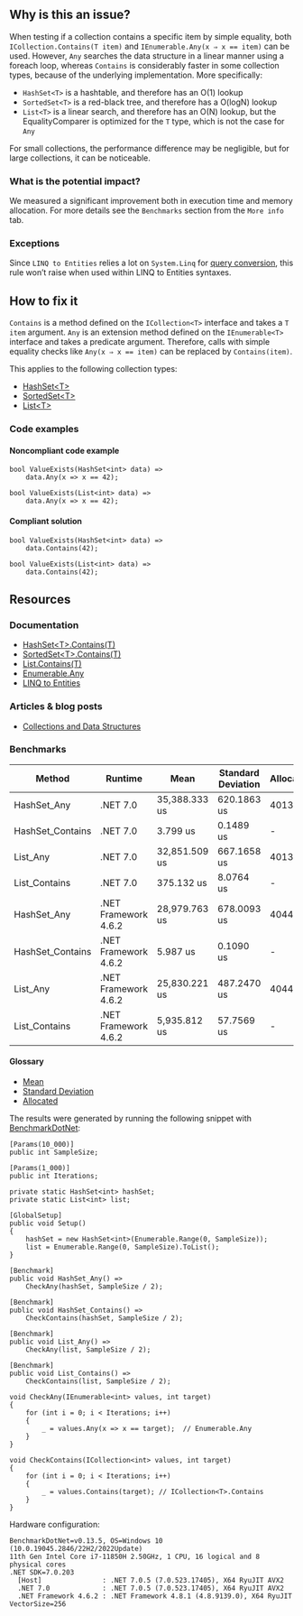 ## Why is this an issue?

When testing if a collection contains a specific item by simple equality, both `ICollection.Contains(T item)` and
`IEnumerable.Any(x ⇒ x == item)` can be used. However, `Any` searches the data structure in a linear manner using a foreach
loop, whereas `Contains` is considerably faster in some collection types, because of the underlying implementation. More specifically:

-   `HashSet<T>` is a hashtable, and therefore has an O(1) lookup
-   `SortedSet<T>` is a red-black tree, and therefore has a O(logN) lookup
-   `List<T>` is a linear search, and therefore has an O(N) lookup, but the EqualityComparer is optimized for the `T`
  type, which is not the case for `Any`

For small collections, the performance difference may be negligible, but for large collections, it can be noticeable.

### What is the potential impact?

We measured a significant improvement both in execution time and memory allocation. For more details see the `Benchmarks` section from
the `More info` tab.

### Exceptions

Since `LINQ to
Entities` relies a lot on `System.Linq` for [query conversion](https://learn.microsoft.com/en-us/dotnet/framework/data/adonet/ef/language-reference/linq-to-entities#query-conversion),
this rule won’t raise when used within LINQ to Entities syntaxes.

## How to fix it

`Contains` is a method defined on the `ICollection<T>` interface and takes a `T item` argument.
`Any` is an extension method defined on the `IEnumerable<T>` interface and takes a predicate argument. Therefore, calls
with simple equality checks like `Any(x ⇒ x == item)` can be replaced by `Contains(item)`.

This applies to the following collection types:

-   [HashSet&lt;T&gt;](https://learn.microsoft.com/en-us/dotnet/api/system.collections.generic.hashset-1)
-   [SortedSet&lt;T&gt;](https://learn.microsoft.com/en-us/dotnet/api/system.collections.generic.sortedset-1)
-   [List&lt;T&gt;](https://learn.microsoft.com/en-us/dotnet/api/system.collections.generic.list-1)

### Code examples

#### Noncompliant code example

    bool ValueExists(HashSet<int> data) =>
        data.Any(x => x == 42);

    bool ValueExists(List<int> data) =>
        data.Any(x => x == 42);

#### Compliant solution

    bool ValueExists(HashSet<int> data) =>
        data.Contains(42);

    bool ValueExists(List<int> data) =>
        data.Contains(42);

## Resources

### Documentation

-   [HashSet&lt;T&gt;.Contains(T)](https://learn.microsoft.com/en-us/dotnet/api/system.collections.generic.hashset-1.contains)
-   [SortedSet&lt;T&gt;.Contains(T)](https://learn.microsoft.com/en-us/dotnet/api/system.collections.generic.sortedset-1.contains)
-   [List.Contains(T)](https://learn.microsoft.com/en-us/dotnet/api/system.collections.generic.list-1.contains)
-   [Enumerable.Any](https://learn.microsoft.com/en-us/dotnet/api/system.linq.enumerable.any)
-   [LINQ to Entities](https://learn.microsoft.com/en-us/dotnet/framework/data/adonet/ef/language-reference/linq-to-entities)

### Articles & blog posts

-   [Collections and Data Structures](https://learn.microsoft.com/en-us/dotnet/standard/collections/)

### Benchmarks

| Method | Runtime | Mean | Standard Deviation | Allocated |
| --- | --- | --- | --- | --- |
| HashSet\_Any | .NET 7.0 | 35,388.333 us | 620.1863 us | 40132 B |
| HashSet\_Contains | .NET 7.0 | 3.799 us | 0.1489 us | - |
| List\_Any | .NET 7.0 | 32,851.509 us | 667.1658 us | 40130 B |
| List\_Contains | .NET 7.0 | 375.132 us | 8.0764 us | - |
| HashSet\_Any | .NET Framework 4.6.2 | 28,979.763 us | 678.0093 us | 40448 B |
| HashSet\_Contains | .NET Framework 4.6.2 | 5.987 us | 0.1090 us | - |
| List\_Any | .NET Framework 4.6.2 | 25,830.221 us | 487.2470 us | 40448 B |
| List\_Contains | .NET Framework 4.6.2 | 5,935.812 us | 57.7569 us | - |

#### Glossary

-   [Mean](https://en.wikipedia.org/wiki/Arithmetic_mean)
-   [Standard Deviation](https://en.wikipedia.org/wiki/Standard_deviation)
-   [Allocated](https://en.wikipedia.org/wiki/Memory_management)

The results were generated by running the following snippet with [BenchmarkDotNet](https://github.com/dotnet/BenchmarkDotNet):

    [Params(10_000)]
    public int SampleSize;
    
    [Params(1_000)]
    public int Iterations;
    
    private static HashSet<int> hashSet;
    private static List<int> list;
    
    [GlobalSetup]
    public void Setup()
    {
        hashSet = new HashSet<int>(Enumerable.Range(0, SampleSize));
        list = Enumerable.Range(0, SampleSize).ToList();
    }
    
    [Benchmark]
    public void HashSet_Any() =>
        CheckAny(hashSet, SampleSize / 2);
    
    [Benchmark]
    public void HashSet_Contains() =>
        CheckContains(hashSet, SampleSize / 2);
    
    [Benchmark]
    public void List_Any() =>
        CheckAny(list, SampleSize / 2);
    
    [Benchmark]
    public void List_Contains() =>
        CheckContains(list, SampleSize / 2);
    
    void CheckAny(IEnumerable<int> values, int target)
    {
        for (int i = 0; i < Iterations; i++)
        {
            _ = values.Any(x => x == target);  // Enumerable.Any
        }
    }
    
    void CheckContains(ICollection<int> values, int target)
    {
        for (int i = 0; i < Iterations; i++)
        {
            _ = values.Contains(target); // ICollection<T>.Contains
        }
    }

Hardware configuration:

    BenchmarkDotNet=v0.13.5, OS=Windows 10 (10.0.19045.2846/22H2/2022Update)
    11th Gen Intel Core i7-11850H 2.50GHz, 1 CPU, 16 logical and 8 physical cores
    .NET SDK=7.0.203
      [Host]               : .NET 7.0.5 (7.0.523.17405), X64 RyuJIT AVX2
      .NET 7.0             : .NET 7.0.5 (7.0.523.17405), X64 RyuJIT AVX2
      .NET Framework 4.6.2 : .NET Framework 4.8.1 (4.8.9139.0), X64 RyuJIT VectorSize=256